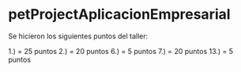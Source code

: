 # petProjectAplicacionEmpresarial

Se hicieron los siguientes puntos del taller:

1.) = 25 puntos
2.) = 20 puntos
6.) =  5 puntos
7.) = 20 puntos
13.) = 5 puntos
